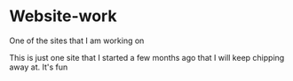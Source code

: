 # Website-work
One of the sites that I am working on



This is just one site that I started a few months ago that I will keep chipping away at. It's fun
